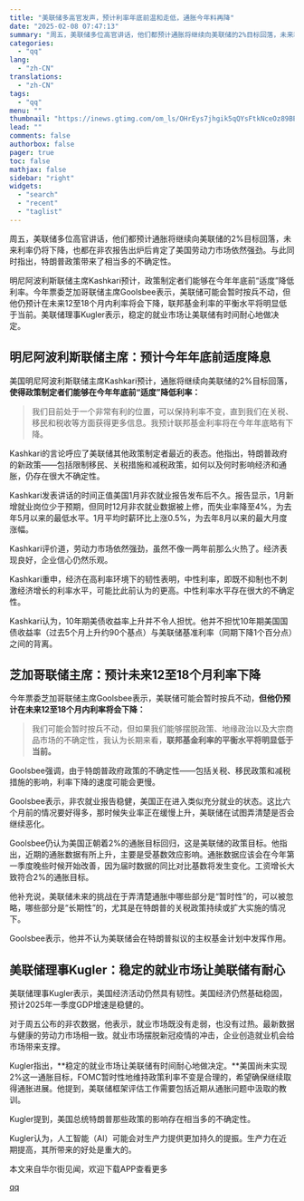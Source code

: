 ```yaml
---
title: "美联储多高官发声，预计利率年底前温和走低，通胀今年料再降"
date: "2025-02-08 07:47:13"
summary: "周五，美联储多位高官讲话，他们都预计通胀将继续向美联储的2%目标回落，未来利率仍将下降，也都在非农报..."
categories:
  - "qq"
lang:
  - "zh-CN"
translations:
  - "zh-CN"
tags:
  - "qq"
menu: ""
thumbnail: "https://inews.gtimg.com/om_ls/OHrEys7jhgik5qQYsFtkNceOz89BEUUXRgVuTMdeKVpHgAA_640360/0"
lead: ""
comments: false
authorbox: false
pager: true
toc: false
mathjax: false
sidebar: "right"
widgets:
  - "search"
  - "recent"
  - "taglist"
---
```


周五，美联储多位高官讲话，他们都预计通胀将继续向美联储的2%目标回落，未来利率仍将下降，也都在非农报告出炉后肯定了美国劳动力市场依然强劲。与此同时指出，特朗普政策带来了相当多的不确定性。

明尼阿波利斯联储主席Kashkari预计，政策制定者们能够在今年年底前“适度”降低利率。今年票委芝加哥联储主席Goolsbee表示，美联储可能会暂时按兵不动，但他仍预计在未来12至18个月内利率将会下降，联邦基金利率的平衡水平将明显低于当前。美联储理事Kugler表示，稳定的就业市场让美联储有时间耐心地做决定。

明尼阿波利斯联储主席：预计今年年底前适度降息
----------------------

美国明尼阿波利斯联储主席Kashkari预计，通胀将继续向美联储的2%目标回落，**使得政策制定者们能够在今年年底前“适度”降低利率：**

> 我们目前处于一个非常有利的位置，可以保持利率不变，直到我们在关税、移民和税收等方面获得更多信息。我预计联邦基金利率将在今年年底略有下降。

Kashkari的言论呼应了美联储其他政策制定者最近的表态。他指出，特朗普政府的新政策——包括限制移民、关税措施和减税政策，如何以及何时影响经济和通胀，仍存在很大不确定性。

Kashkari发表讲话的时间正值美国1月非农就业报告发布后不久。报告显示，1月新增就业岗位少于预期，但同时12月非农就业数据被上修，而失业率降至4%，为去年5月以来的最低水平。1月平均时薪环比上涨0.5%，为去年8月以来的最大月度涨幅。

Kashkari评价道，劳动力市场依然强劲，虽然不像一两年前那么火热了。经济表现良好，企业信心仍然乐观。

Kashkari重申，经济在高利率环境下的韧性表明，中性利率，即既不抑制也不刺激经济增长的利率水平，可能比此前认为的更高。中性利率水平存在很大的不确定性。

Kashkari认为，10年期美债收益率上升并不令人担忧。他并不担忧10年期美国国债收益率（过去5个月上升约90个基点）与美联储基准利率（同期下降1个百分点）之间的背离。

芝加哥联储主席：预计未来12至18个月利率下降
-----------------------

今年票委芝加哥联储主席Goolsbee表示，美联储可能会暂时按兵不动，**但他仍预计在未来12至18个月内利率将会下降：**

> 我们可能会暂时按兵不动，但如果我们能够摆脱政策、地缘政治以及大宗商品市场的不确定性，我认为长期来看，**联邦基金利率的平衡水平将明显低于当前。**

Goolsbee强调，由于特朗普政府政策的不确定性——包括关税、移民政策和减税措施的影响，利率下降的速度可能会更慢。

Goolsbee表示，非农就业报告稳健，美国正在进入类似充分就业的状态。这比六个月前的情况要好得多，那时候失业率正在缓慢上升，美联储在试图弄清楚是否会继续恶化。

Goolsbee仍认为美国正朝着2%的通胀目标回归，这是美联储的政策目标。他指出，近期的通胀数据有所上升，主要是受基数效应影响。通胀数据应该会在今年第一季度晚些时候开始改善，因为届时数据的同比对比基数将发生变化。工资增长大致符合2%的通胀目标。

他补充说，美联储未来的挑战在于弄清楚通胀中哪些部分是“暂时性”的，可以被忽略，哪些部分是“长期性”的，尤其是在特朗普的关税政策持续或扩大实施的情况下。

Goolsbee表示，他并不认为美联储会在特朗普拟议的主权基金计划中发挥作用。

美联储理事Kugler：**稳定的就业市场让美联储有耐心**
------------------------------

美联储理事Kugler表示，美国经济活动仍然具有韧性。美国经济仍然基础稳固，预计2025年一季度GDP增速是稳健的。

对于周五公布的非农数据，他表示，就业市场既没有走弱，也没有过热。最新数据与健康的劳动力市场相一致。就业市场摆脱新冠疫情的冲击，企业创造就业机会给市场带来支撑。

Kugler指出，**稳定的就业市场让美联储有时间耐心地做决定。**美国尚未实现2%这一通胀目标，FOMC暂时性地维持政策利率不变是合理的，希望确保继续取得通胀进展。他提到，美联储框架评估工作需要包括近期从通胀问题中汲取的教训。

Kugler提到，美国总统特朗普那些政策的影响存在相当多的不确定性。

Kugler认为，人工智能（AI）可能会对生产力提供更加持久的提振。生产力在近期提高，其所带来的好处是重大的。

本文来自华尔街见闻，欢迎下载APP查看更多

[qq](https://new.qq.com/rain/a/20250208A01CWV00)

